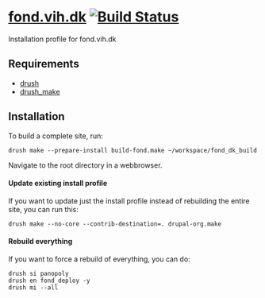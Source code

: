 [fond.vih.dk](http://fond.vih.dk) [![Build Status](https://secure.travis-ci.org/vih/fond-build.png?branch=7.x-1.x)](http://travis-ci.org/vih/fond-build)
==

Installation profile for fond.vih.dk

Requirements
------------

* [drush](http://drupal.org/project/drush) 
* [drush_make](http://drupal.org/project/drush_make)

Installation
------------

To build a complete site, run:

    drush make --prepare-install build-fond.make ~/workspace/fond_dk_build

Navigate to the root directory in a webbrowser.

#### Update existing install profile ####

If you want to update just the install profile instead of rebuilding the
entire site, you can run this:

    drush make --no-core --contrib-destination=. drupal-org.make

#### Rebuild everything ####

If you want to force a rebuild of everything, you can do:

    drush si panopoly
    drush en fond_deploy -y
    drush mi --all
